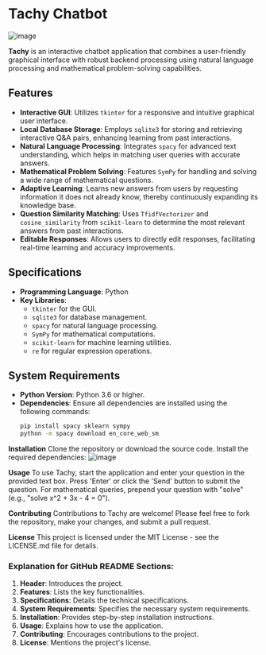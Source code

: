 # Tachy Chatbot

![image](https://github.com/megnush/chat-ai/assets/35033453/50061ac7-e1ca-4d4f-9824-c05907f68fbd)

**Tachy** is an interactive chatbot application that combines a user-friendly graphical interface with robust backend processing using natural language processing and mathematical problem-solving capabilities.

## Features

- **Interactive GUI**: Utilizes `tkinter` for a responsive and intuitive graphical user interface.
- **Local Database Storage**: Employs `sqlite3` for storing and retrieving interactive Q&A pairs, enhancing learning from past interactions.
- **Natural Language Processing**: Integrates `spacy` for advanced text understanding, which helps in matching user queries with accurate answers.
- **Mathematical Problem Solving**: Features `SymPy` for handling and solving a wide range of mathematical questions.
- **Adaptive Learning**: Learns new answers from users by requesting information it does not already know, thereby continuously expanding its knowledge base.
- **Question Similarity Matching**: Uses `TfidfVectorizer` and `cosine_similarity` from `scikit-learn` to determine the most relevant answers from past interactions.
- **Editable Responses**: Allows users to directly edit responses, facilitating real-time learning and accuracy improvements.

## Specifications

- **Programming Language**: Python
- **Key Libraries**:
  - `tkinter` for the GUI.
  - `sqlite3` for database management.
  - `spacy` for natural language processing.
  - `SymPy` for mathematical computations.
  - `scikit-learn` for machine learning utilities.
  - `re` for regular expression operations.

## System Requirements

- **Python Version**: Python 3.6 or higher.
- **Dependencies**: Ensure all dependencies are installed using the following commands:
  ```bash
  pip install spacy sklearn sympy
  python -m spacy download en_core_web_sm

**Installation**
Clone the repository or download the source code.
Install the required dependencies:
![image](https://github.com/megnush/chat-ai/assets/35033453/9aefe109-e4ca-483a-b026-0ba72782b599)

**Usage**
To use Tachy, start the application and enter your question in the provided text box. Press 'Enter' or click the 'Send' button to submit the question. For mathematical queries, prepend your question with "solve" (e.g., "solve x^2 + 3x - 4 = 0").

**Contributing**
Contributions to Tachy are welcome! Please feel free to fork the repository, make your changes, and submit a pull request.

**License**
This project is licensed under the MIT License - see the LICENSE.md file for details.


### Explanation for GitHub README Sections:

1. **Header**: Introduces the project.
2. **Features**: Lists the key functionalities.
3. **Specifications**: Details the technical specifications.
4. **System Requirements**: Specifies the necessary system requirements.
5. **Installation**: Provides step-by-step installation instructions.
6. **Usage**: Explains how to use the application.
7. **Contributing**: Encourages contributions to the project.
8. **License**: Mentions the project's license.
